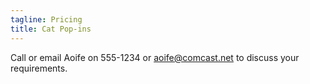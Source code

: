 ```yaml
---
tagline: Pricing
title: Cat Pop-ins
---
```


Call or email Aoife on 555-1234 or aoife@comcast.net to discuss your requirements.
